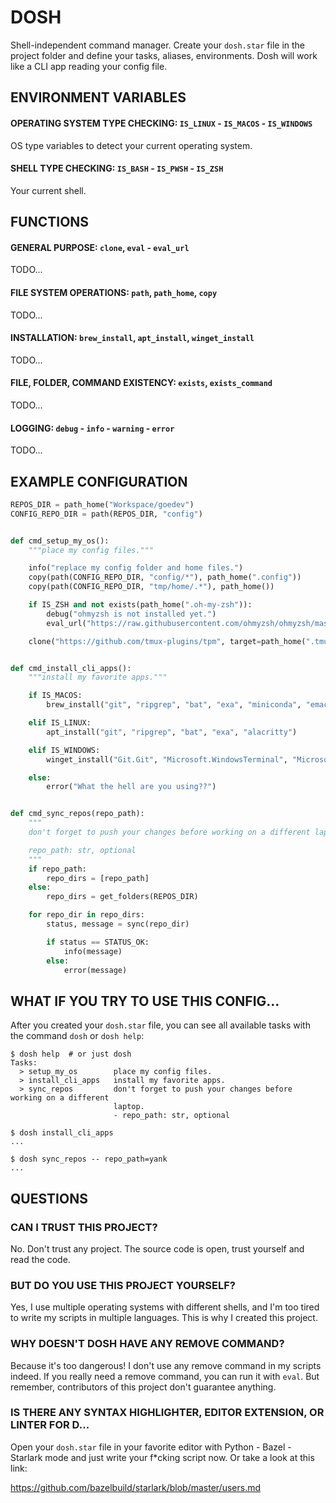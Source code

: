 # DOSH

Shell-independent command manager. Create your `dosh.star` file in the
project folder and define your tasks, aliases, environments. Dosh will
work like a CLI app reading your config file.


## ENVIRONMENT VARIABLES

#### OPERATING SYSTEM TYPE CHECKING: `IS_LINUX` - `IS_MACOS` - `IS_WINDOWS`

OS type variables to detect your current operating system.


#### SHELL TYPE CHECKING: `IS_BASH` - `IS_PWSH` - `IS_ZSH`

Your current shell.


## FUNCTIONS

#### GENERAL PURPOSE: `clone`, `eval` - `eval_url`

TODO...


#### FILE SYSTEM OPERATIONS: `path`, `path_home`, `copy`

TODO...


#### INSTALLATION: `brew_install`, `apt_install`, `winget_install`

TODO...


#### FILE, FOLDER, COMMAND EXISTENCY: `exists`, `exists_command`

TODO...


#### LOGGING: `debug` - `info` - `warning` - `error`

TODO...


## EXAMPLE CONFIGURATION

```python
REPOS_DIR = path_home("Workspace/goedev")
CONFIG_REPO_DIR = path(REPOS_DIR, "config")


def cmd_setup_my_os():
    """place my config files."""

    info("replace my config folder and home files.")
    copy(path(CONFIG_REPO_DIR, "config/*"), path_home(".config"))
    copy(path(CONFIG_REPO_DIR, "tmp/home/.*"), path_home())

    if IS_ZSH and not exists(path_home(".oh-my-zsh")):
        debug("ohmyzsh is not installed yet.")
        eval_url("https://raw.githubusercontent.com/ohmyzsh/ohmyzsh/master/tools/install.sh")

    clone("https://github.com/tmux-plugins/tpm", target=path_home(".tmux/plugins/tpm"), fetch=True)


def cmd_install_cli_apps():
    """install my favorite apps."""

    if IS_MACOS:
        brew_install("git", "ripgrep", "bat", "exa", "miniconda", "emacs")

    elif IS_LINUX:
        apt_install("git", "ripgrep", "bat", "exa", "alacritty")

    elif IS_WINDOWS:
        winget_install("Git.Git", "Microsoft.WindowsTerminal", "Microsoft.VisualStudioCode")

    else:
        error("What the hell are you using??")


def cmd_sync_repos(repo_path):
    """
    don't forget to push your changes before working on a different laptop.

    repo_path: str, optional
    """
    if repo_path:
        repo_dirs = [repo_path]
    else:
        repo_dirs = get_folders(REPOS_DIR)

    for repo_dir in repo_dirs:
        status, message = sync(repo_dir)

        if status == STATUS_OK:
            info(message)
        else:
            error(message)
```

## WHAT IF YOU TRY TO USE THIS CONFIG...

After you created your `dosh.star` file, you can see all available
tasks with the command `dosh` or `dosh help`:

```shell
$ dosh help  # or just dosh
Tasks:
  > setup_my_os        place my config files.
  > install_cli_apps   install my favorite apps.
  > sync_repos         don't forget to push your changes before working on a different
                       laptop.
                       - repo_path: str, optional

$ dosh install_cli_apps
...

$ dosh sync_repos -- repo_path=yank
...
```


## QUESTIONS

### CAN I TRUST THIS PROJECT?

No. Don't trust any project. The source code is open, trust yourself
and read the code.


### BUT DO YOU USE THIS PROJECT YOURSELF?

Yes, I use multiple operating systems with different shells, and I'm
too tired to write my scripts in multiple languages. This is why I
created this project.


### WHY DOESN'T DOSH HAVE ANY REMOVE COMMAND?

Because it's too dangerous! I don't use any remove command in my
scripts indeed. If you really need a remove command, you can run it
with `eval`. But remember, contributors of this project don't
guarantee anything.


### IS THERE ANY SYNTAX HIGHLIGHTER, EDITOR EXTENSION, OR LINTER FOR D...

Open your `dosh.star` file in your favorite editor with Python -
Bazel - Starlark mode and just write your f*cking script now.  Or take
a look at this link:

https://github.com/bazelbuild/starlark/blob/master/users.md
